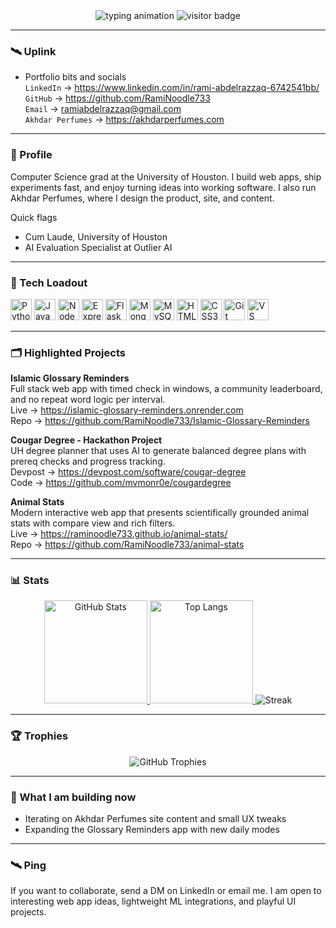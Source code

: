 <!--
Rami Abdelrazzaq - GitHub Profile README
Theme: Custom Rami Theme 733
-->

<div align="center">

<img src="https://readme-typing-svg.demolab.com?font=JetBrains+Mono&weight=700&size=28&pause=800&duration=2600&color=00FF88&center=true&vCenter=true&multiline=true&repeat=true&width=900&height=90&lines=>_SYSTEM+ONLINE;Rami+Abdelrazzaq+|+Software+Engineer+|+AI+Evaluator+|+Founder" alt="typing animation" />

<img src="https://komarev.com/ghpvc/?username=RamiNoodle733&label=VISITOR%20LOG&style=flat&color=00ff88" alt="visitor badge" />

</div>

---

### 🛰️ Uplink
- Portfolio bits and socials  
  `LinkedIn` → https://www.linkedin.com/in/rami-abdelrazzaq-6742541bb/  
  `GitHub` → https://github.com/RamiNoodle733  
  `Email` → ramiabdelrazzaq@gmail.com  
  `Akhdar Perfumes` → https://akhdarperfumes.com

---

### 📇 Profile
Computer Science grad at the University of Houston. I build web apps, ship experiments fast, and enjoy turning ideas into working software. I also run Akhdar Perfumes, where I design the product, site, and content.

Quick flags
- Cum Laude, University of Houston
- AI Evaluation Specialist at Outlier AI

---

### 🧰 Tech Loadout
<p align="left">
  <img alt="Python" src="https://cdn.jsdelivr.net/gh/devicons/devicon/icons/python/python-original.svg" height="34">
  <img alt="JavaScript" src="https://cdn.jsdelivr.net/gh/devicons/devicon/icons/javascript/javascript-original.svg" height="34">
  <img alt="NodeJS" src="https://cdn.jsdelivr.net/gh/devicons/devicon/icons/nodejs/nodejs-original.svg" height="34">
  <img alt="Express" src="https://cdn.jsdelivr.net/gh/devicons/devicon/icons/express/express-original.svg" height="34">
  <img alt="Flask" src="https://cdn.jsdelivr.net/gh/devicons/devicon/icons/flask/flask-original.svg" height="34">
  <img alt="MongoDB" src="https://cdn.jsdelivr.net/gh/devicons/devicon/icons/mongodb/mongodb-original.svg" height="34">
  <img alt="MySQL" src="https://cdn.jsdelivr.net/gh/devicons/devicon/icons/mysql/mysql-original.svg" height="34">
  <img alt="HTML5" src="https://cdn.jsdelivr.net/gh/devicons/devicon/icons/html5/html5-plain.svg" height="34">
  <img alt="CSS3" src="https://cdn.jsdelivr.net/gh/devicons/devicon/icons/css3/css3-plain.svg" height="34">
  <img alt="Git" src="https://cdn.jsdelivr.net/gh/devicons/devicon/icons/git/git-original.svg" height="34">
  <img alt="VS Code" src="https://cdn.jsdelivr.net/gh/devicons/devicon/icons/vscode/vscode-original.svg" height="34">
</p>

---

### 🗂️ Highlighted Projects

**Islamic Glossary Reminders**  
Full stack web app with timed check in windows, a community leaderboard, and no repeat word logic per interval.  
Live → https://islamic-glossary-reminders.onrender.com  
Repo → https://github.com/RamiNoodle733/Islamic-Glossary-Reminders

**Cougar Degree - Hackathon Project**  
UH degree planner that uses AI to generate balanced degree plans with prereq checks and progress tracking.  
Devpost → https://devpost.com/software/cougar-degree  
Code → https://github.com/mvmonr0e/cougardegree

**Animal Stats**  
Modern interactive web app that presents scientifically grounded animal stats with compare view and rich filters.  
Live → https://raminoodle733.github.io/animal-stats/  
Repo → https://github.com/RamiNoodle733/animal-stats

---

### 📊 Stats
<div align="center">

<a href="https://github.com/RamiNoodle733">
  <img alt="GitHub Stats" height="165" src="https://github-readme-stats.vercel.app/api?username=RamiNoodle733&show_icons=true&count_private=true&theme=merko&include_all_commits=true" />
</a>
<a href="https://github.com/RamiNoodle733">
  <img alt="Top Langs" height="165" src="https://github-readme-stats.vercel.app/api/top-langs/?username=RamiNoodle733&layout=compact&theme=merko&langs_count=8" />
</a>

<img alt="Streak" src="https://streak-stats.demolab.com?user=RamiNoodle733&theme=merko&hide_border=false" />

</div>

---

### 🏆 Trophies
<div align="center">
  <img src="https://github-profile-trophy.vercel.app/?username=RamiNoodle733&theme=matrix&no-bg=true&no-frame=true&margin-w=15" alt="GitHub Trophies" />
</div>

---

### 🧪 What I am building now
- Iterating on Akhdar Perfumes site content and small UX tweaks
- Expanding the Glossary Reminders app with new daily modes

---

### 🛰️ Ping
If you want to collaborate, send a DM on LinkedIn or email me. I am open to interesting web app ideas, lightweight ML integrations, and playful UI projects.
